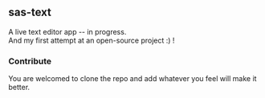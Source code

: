 ## sas-text
A live text editor app -- in progress.  
And my first attempt at an open-source project :) !  
### Contribute
You are welcomed to clone the repo and add whatever you feel will make it better.

